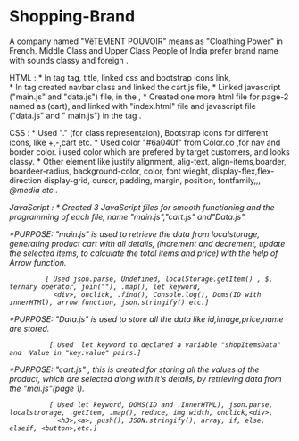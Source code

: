 # Shopping-Brand
A company named "VêTEMENT POUVOIR" means as "Cloathing Power" in French.
Middle Class and Upper Class People of India prefer brand name with sounds classy and foreign .

HTML :   * In <head> tag  <meta> tag, title, linked css and bootstrap icons link,  
         * In <body> tag  created navbar  class and linked the cart.js file,
         * Linked javascript ("main.js" and "data.js") file, in the <html>,
         * Created one more html file  for page-2  named  as (cart), and linked with "index.html" file and
           javascript file ("data.js" and " main.js") in the <html> tag .

CSS :    * Used "." (for class representaion), Bootstrap icons for different icons, like +,-,cart etc.
         * Used color "#6a040f" from Color.co ,for nav and border color. i used color which are prefered by target customers, and looks classy.
         * Other element like justify alignment, alig-text, align-items,boarder, boardeer-radius, background-color, color,
            font wieght, display-flex,flex-direction display-grid, cursor, padding, margin, position, fontfamily,<i>,<a>, @media etc..
         
JavaScript :    * Created 3 JavaScript files for smooth functioning and the programming of each file, name "main.js","cart.js" and"Data.js".

 *PURPOSE:  "main.js" is used to retrieve the data from localstorage, generating product cart with all details, (increment and decrement, 
              update the selected items, to calculate the total items and price) with the help of Arrow function.
                     
             [ Used json.parse, Undefined, localStorage.getItem() , $, ternary operator, join(""), .map(), let keyword,
               <div>, onclick, .find(), Console.log(), Doms(ID with innerHTMl), arrow function, json.stringify() etc.]
                       
 *PURPOSE:   "Data.js" is used to store all the data like id,image,price,name are stored.
                     
              [ Used  let keyword to declared a variable "shopItemsData" and  Value in "key:value" pairs.]
                          
 *PURPOSE:  "cart.js" , this  is created for storing all the values of the product, which are selected along with it's details,
             by retrieving data from the "mai.js"(page 1).
             
              [ Used let keyword, DOMS(ID and .InnerHTML), json.parse, localstrorage, .getItem, .map(), reduce, img width, onclick,<div>,
                <h3>,<a>, push(), JSON.stringify(), array, if, else, elseif, <button>,etc.]
